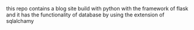 this repo contains a blog site build with python with the framework of flask and it has the functionality of database by using the extension of sqlalchamy
